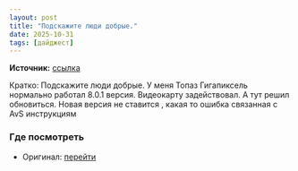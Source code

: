 ```yaml
---
layout: post
title: "Подскажите люди добрые."
date: 2025-10-31
tags: [дайджест]
---
```


**Источник:** [ссылка](https://t.me/nn4st/246127)

Кратко: Подскажите люди добрые. У меня Топаз Гигапиксель нормально работал 8.0.1 версия. Видеокарту задействовал. А тут решил обновиться. Новая версия не ставится , какая то ошибка связанная с AvS инструкциям

### Где посмотреть
- Оригинал: [перейти]({link})
